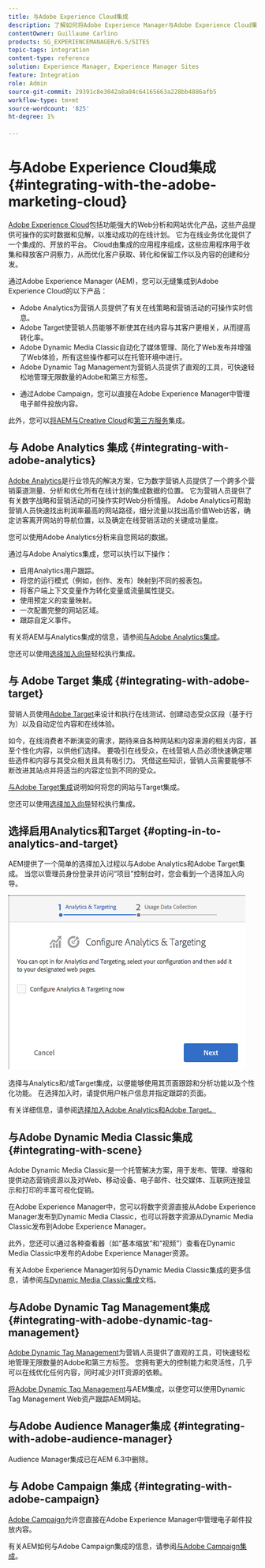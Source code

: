 ```yaml
---
title: 与Adobe Experience Cloud集成
description: 了解如何将Adobe Experience Manager与Adobe Experience Cloud集成。
contentOwner: Guillaume Carlino
products: SG_EXPERIENCEMANAGER/6.5/SITES
topic-tags: integration
content-type: reference
solution: Experience Manager, Experience Manager Sites
feature: Integration
role: Admin
source-git-commit: 29391c8e3042a8a04c64165663a228bb4886afb5
workflow-type: tm+mt
source-wordcount: '825'
ht-degree: 1%

---
```


# 与Adobe Experience Cloud集成{#integrating-with-the-adobe-marketing-cloud}

[Adobe Experience Cloud](https://business.adobe.com/products/marketing-cloud/main.html)包括功能强大的Web分析和网站优化产品，这些产品提供可操作的实时数据和见解，以推动成功的在线计划。 它为在线业务优化提供了一个集成的、开放的平台。 Cloud由集成的应用程序组成，这些应用程序用于收集和释放客户洞察力，从而优化客户获取、转化和保留工作以及内容的创建和分发。

通过Adobe Experience Manager (AEM)，您可以无缝集成到Adobe Experience Cloud的以下产品：

* Adobe Analytics为营销人员提供了有关在线策略和营销活动的可操作实时信息。
* Adobe Target使营销人员能够不断使其在线内容与其客户更相关，从而提高转化率。
* Adobe Dynamic Media Classic自动化了媒体管理、简化了Web发布并增强了Web体验，所有这些操作都可以在托管环境中进行。
* Adobe Dynamic Tag Management为营销人员提供了直观的工具，可快速轻松地管理无限数量的Adobe和第三方标签。
<!-- Search&Promote is end of life as of September 1, 2022 * Adobe Search&Promote gives marketers the ability to control and optimize the search results on their sites. -->
* 通过Adobe Campaign，您可以直接在Adobe Experience Manager中管理电子邮件投放内容。

此外，您可以[将AEM与Creative Cloud](/help/assets/aem-cc-integration-best-practices.md)和[第三方服务](/help/sites-administering/third-party-services.md)集成。

## 与 Adobe Analytics 集成 {#integrating-with-adobe-analytics}

[Adobe Analytics](https://business.adobe.com/products/analytics/adobe-analytics.html)是行业领先的解决方案，它为数字营销人员提供了一个跨多个营销渠道测量、分析和优化所有在线计划的集成数据的位置。 它为营销人员提供了有关数字战略和营销活动的可操作实时Web分析情报。 Adobe Analytics可帮助营销人员快速找出利润率最高的网站路径，细分流量以找出高价值Web访客，确定访客离开网站的导航位置，以及确定在线营销活动的关键成功量度。

您可以使用Adobe Analytics分析来自您网站的数据。

通过与Adobe Analytics集成，您可以执行以下操作：

* 启用Analytics用户跟踪。
* 将您的运行模式（例如，创作、发布）映射到不同的报表包。
* 将客户端上下文变量作为转化变量或流量属性提交。
* 使用预定义的变量映射。
* 一次配置完整的网站区域。
* 跟踪自定义事件。

有关将AEM与Analytics集成的信息，请参阅[与Adobe Analytics集成](/help/sites-administering/adobeanalytics.md)。

您还可以使用[选择加入向导](/help/sites-administering/opt-in.md)轻松执行集成。

## 与 Adobe Target 集成 {#integrating-with-adobe-target}

营销人员使用[Adobe Target](https://business.adobe.com/products/target/adobe-target.html)来设计和执行在线测试、创建动态受众区段（基于行为）以及自动定位内容和在线体验。

如今，在线消费者不断演变的需求，期待来自各种网站和内容来源的相关内容，甚至个性化内容，以供他们选择。 要吸引在线受众，在线营销人员必须快速确定哪些选件和内容与其受众相关且具有吸引力。 凭借这些知识，营销人员需要能够不断改进其站点并将适当的内容定位到不同的受众。

[与Adobe Target集成](/help/sites-administering/target.md)说明如何将您的网站与Target集成。

您还可以使用[选择加入向导](/help/sites-administering/opt-in.md)轻松执行集成。

## 选择启用Analytics和Target {#opting-in-to-analytics-and-target}

AEM提供了一个简单的选择加入过程以与Adobe Analytics和Adobe Target集成。 当您以管理员身份登录并访问“项目”控制台时，您会看到一个选择加入向导。

![chlimage_1-107](assets/chlimage_1-107a.png)

选择与Analytics和/或Target集成，以便能够使用其页面跟踪和分析功能以及个性化功能。 在选择加入时，请提供用户帐户信息并指定跟踪的页面。

有关详细信息，请参阅[选择加入Adobe Analytics和Adobe Target。](/help/sites-administering/opt-in.md)

## 与Adobe Dynamic Media Classic集成 {#integrating-with-scene}

Adobe Dynamic Media Classic是一个托管解决方案，用于发布、管理、增强和提供动态营销资源以及对Web、移动设备、电子邮件、社交媒体、互联网连接显示和打印的丰富可视化促销。

在Adobe Experience Manager中，您可以将数字资源直接从Adobe Experience Manager发布到Dynamic Media Classic，也可以将数字资源从Dynamic Media Classic发布到Adobe Experience Manager。

此外，您还可以通过各种查看器（如“基本缩放”和“视频”）查看在Dynamic Media Classic中发布的Adobe Experience Manager资源。

有关Adobe Experience Manager如何与Dynamic Media Classic集成的更多信息，请参阅[与Dynamic Media Classic集成](/help/sites-administering/scene7.md)文档。

## 与Adobe Dynamic Tag Management集成 {#integrating-with-adobe-dynamic-tag-management}

[Adobe Dynamic Tag Management](https://business.adobe.com/products/experience-platform/adobe-experience-platform.html)为营销人员提供了直观的工具，可快速轻松地管理无限数量的Adobe和第三方标签。 您拥有更大的控制能力和灵活性，几乎可以在线优化任何内容，同时减少对IT资源的依赖。

[将Adobe Dynamic Tag Management](/help/sites-administering/dtm.md)与AEM集成，以便您可以使用Dynamic Tag Management Web资产跟踪AEM网站。

## 与Adobe Audience Manager集成 {#integrating-with-adobe-audience-manager}

Audience Manager集成已在AEM 6.3中删除。

<!-- Search&Promote is end of life as of September 1, 2022 ## Integrating with Search&Promote {#integrating-with-search-promote} -->

<!-- Search&Promote is end of life as of September 1, 2022 Adobe Search&Promote enables marketers to optimizehow visitors browse, find, compare, and select relevant products and content on web and mobile sites. Businesses can easily promote priority items based on business objectives and visitor intent, and automate merchandising and promotions activity via KPI-based triggers or metrics. -->

<!-- Search&Promote is end of life as of September 1, 2022 Adobe Search&Promote is a reliable and scalable hosted site search application, capable of scaling to millions of pages or products, for heavily visited online businesses ranging from retail to news sites. It offers unprecedented levels of marketer control and metrics-based relevance. -->

<!-- Search&Promote is end of life as of September 1, 2022 For information about integrating AEM and Search&Promote, see [Integrating with Adobe Search&Promote](/help/sites-administering/search-and-promote.md). -->

## 与 Adobe Campaign 集成 {#integrating-with-adobe-campaign}

[Adobe Campaign](https://business.adobe.com/products/campaign/adobe-campaign.html)允许您直接在Adobe Experience Manager中管理电子邮件投放内容。

有关AEM如何与Adobe Campaign集成的信息，请参阅[与Adobe Campaign集成](/help/sites-administering/campaignstandard.md)。